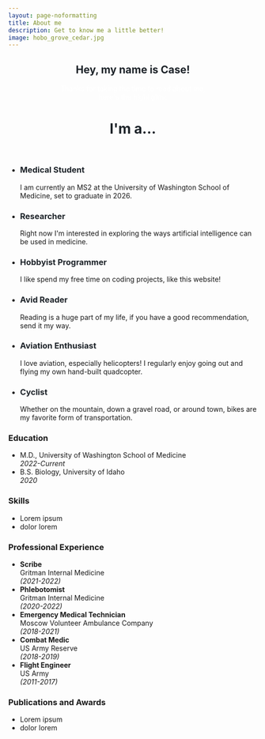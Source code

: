 ```yaml
---
layout: page-noformatting
title: About me
description: Get to know me a little better!
image: hobo_grove_cedar.jpg
---
```

<!-- Three -->
<section id="three" class="wrapper style3 special">
	<div class="inner">
		<header class="major">
			<h2 style="color:#1D2329">Hey, my name is Case!</h2>
			<p style="color:white">Thanks for taking the time to read about me,<br> here's the highlights:</p>
            <h2 style="color:#1D2329; border:none; font-size: 2em">I'm a...</h2>
		</header>
		<ul class="features">
			<li class="icon fa-stethoscope">
				<h3 style="color: #1D2329">Medical Student</h3>
				<p>I am currently an MS2 at the University of Washington School of Medicine, set to graduate in 2026.</p>
			</li>
			<li class="icon fa-laptop">
				<h3 style="color: #1D2329">Researcher</h3>
				<p>Right now I'm interested in exploring the ways artificial intelligence can be used in medicine.</p>
			</li>
			<li class="icon fa-code">
				<h3 style="color: #1D2329">Hobbyist Programmer</h3>
				<p>I like spend my free time on coding projects, like this website!</p>
			</li>
			<li class="icon fa-book">
				<h3 style="color: #1D2329">Avid Reader</h3>
				<p>Reading is a huge part of my life, if you have a good recommendation, send it my way.</p>
			</li>
			<li class="icon fa-plane">
				<h3 style="color: #1D2329">Aviation Enthusiast</h3>
				<p>I love aviation, especially helicopters! I regularly enjoy going out and flying my own hand-built quadcopter.</p>
			</li>
			<li class="icon fa-bicycle">
				<h3 style="color: #1D2329">Cyclist</h3>
				<p>Whether on the mountain, down a gravel road, or around town, bikes are my favorite form of transportation.</p>
			</li>
		</ul>
	</div>
</section>
<section class="wrapper style2 special cv-section">
	<div class="box alt inner">
		<div class="row uniform 50% cv-blocks">
			<div class="6u">
				<span class="cv-blocks image fit">
					<h3 class="major cv-blocks">Education</h3>
					<ul>
						<li class="first-item">
							<div class="column-row two-columns">
								<div class="left-column">
								M.D., University of Washington School of Medicine
								</div>
								<div class="right-column">
								<i>2022-Current</i>
								</div>
							</div>
						</li>
						<li>	
							<div class="column-row two-columns">
								<div class="left-column">
								B.S. Biology, University of Idaho
								</div>
								<div class="right-column">
								<i>2020</i>
								</div>
							</div>
						</li>
					</ul>
				</span>
			</div>
			<div class="6u">
				<span class="cv-blocks image fit">
					<h3 class="major cv-blocks">Skills</h3>
					<ul >
						<li class="first-item">Lorem ipsum</li>
						<li>dolor lorem</li>
					</ul>
				</span>
			</div>
			<div class="12u">
				<span class="cv-blocks image fit">
					<h3 class="major cv-blocks">Professional Experience</h3>
					<ul >
						<li class="first-item">
							<div class="column-row">
								<div class="left-column">
									<b>Scribe</b>
								</div>
								<div class="middle-column">
									Gritman Internal Medicine
								</div>
								<div class="right-column">
									<i>(2021-2022)</i>
								</div>
							</div>
						</li>
						<li>
							<div class="column-row">
								<div class="left-column">
									<b>Phlebotomist</b>
								</div>
								<div class="middle-column">
									Gritman Internal Medicine
								</div>
								<div class="right-column">
									<i>(2020-2022)</i>
								</div>
							</div>
						</li>
						<li>
							<div class="column-row">
								<div class="left-column">
									<b>Emergency Medical Technician</b>
								</div>
								<div class="middle-column">
									Moscow Volunteer Ambulance Company
								</div>
								<div class="right-column">
									<i>(2018-2021)</i>
								</div>
							</div>
						</li>
						<li>
							<div class="column-row">
								<div class="left-column">
									<b>Combat Medic</b>
								</div>
								<div class="middle-column">
									US Army Reserve
								</div>
								<div class="right-column">
									<i>(2018-2019)</i>
								</div>
							</div>
						</li>
						<li>
							<div class="column-row">
								<div class="left-column">
									<b>Flight Engineer</b>
								</div>
								<div class="middle-column">
									US Army
								</div>
								<div class="right-column">
									<i>(2011-2017)</i>
								</div>
							</div>
						</li>
					</ul>
				</span>
			</div>
			<div class="4u">
				<span class="cv-blocks image fit">
					<h3 class="major cv-blocks">Publications and Awards</h3>
					<ul >
						<li class="first-item">Lorem ipsum</li>
						<li>dolor lorem</li>
					</ul>
				</span>
			</div>
		</div>
	</div>	
</section>
